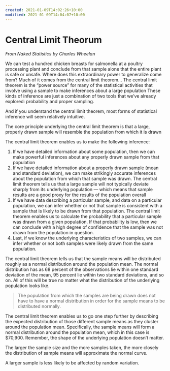 ```yaml
---
created: 2021-01-09T14:02:26+10:00
modified: 2021-01-09T14:04:07+10:00
---
```


# Central Limit Theorum

*From Naked Statistics by Charles Wheelan*

We can test a hundred chicken breasts for salmonella at a poultry processing plant and conclude from that sample alone that the entire plant is safe or unsafe. Where does this extraordinary power to generalize come from?
Much of it comes from the central limit theorem...
The central limit theorem is the “power source” for many of the statistical activities that involve using a sample to make inferences about a large population
These kinds of inference are just a combination of two tools that we’ve already explored: probability and proper sampling.

And if you understand the central limit theorem, most forms of statistical inference will seem relatively intuitive.

The core principle underlying the central limit theorem is that a large, properly drawn sample will resemble the population from which it is drawn

The central limit theorem enables us to make the following inference:
1. If we have detailed information about some population, then we can make powerful inferences about any properly drawn sample from that population
2. If we have detailed information about a properly drawn sample (mean and standard deviation), we can make strikingly accurate inferences about the population from which that sample was drawn. The central limit theorem tells us that a large sample will not typically deviate sharply from its underlying population — which means that sample results are a good proxy for the results of the population overall
3. If we have data describing a particular sample, and data on a particular population, we can infer whether or not that sample is consistent with a sample that is likely to be drawn from that population. The central limit theorem enables us to calculate the probability that a particular sample was drawn from a given population. If that probability is low, then we can conclude with a high degree of confidence that the sample was not drawn from the population in question.
4. Last, if we know the underlying characteristics of two samples, we can infer whether or not both samples were likely drawn from the same population.

The central limit theorem tells us that the sample means will be distributed roughly as a normal distribution around the population mean. The normal distribution has as 68 percent of the observations lie within one standard deviation of the mean, 95 percent lie within two standard deviations, and so on.
All of this will be true no matter what the distribution of the underlying population looks like. 

> The population from which the samples are being drawn does not have to have a normal distribution in order for the sample means to be distributed normally.

The central limit theorem enables us to go one step further by describing the expected distribution of those different sample means as they cluster around the population mean. Specifically, the sample means will form a normal distribution around the population mean, which in this case is $70,900. Remember, the shape of the underlying population doesn’t matter.

The larger the sample size and the more samples taken, the more closely the distribution of sample means will approximate the normal curve.

A larger sample is less likely to be affected by random variation.